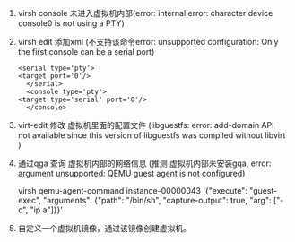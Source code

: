1. virsh console 未进入虚拟机内部(error: internal error: character device console0 is not using a PTY)

2. virsh edit 添加xml (不支持该命令error: unsupported configuration: Only the first console can be a serial port)

     ```xml-dtd
     <serial type='pty'>
     <target port='0'/>
       </serial>
       <console type='pty'>
     <target type='serial' port='0'/>
       </console>
     ```

3. virt-edit 修改 虚拟机里面的配置文件 (libguestfs: error: add-domain API not available since this version of libguestfs was compiled without libvirt
    )

4. 通过qga 查询 虚拟机内部的网络信息 (推测 虚拟机内部未安装gqa, error: argument unsupported: QEMU guest agent is not configured)

   virsh qemu-agent-command instance-00000043 '{"execute": "guest-exec", "arguments": {"path": "/bin/sh",  "capture-output": true, "arg": ["-c", "ip a"]}}'

5. 自定义一个虚拟机镜像，通过该镜像创建虚拟机。
